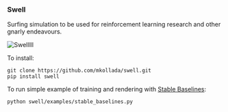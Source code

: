 ### Swell

Surfing simulation to be used for reinforcement learning research and other gnarly endeavours.

![Swelllll](https://lh3.googleusercontent.com/proxy/FlKVWayPK8kAmfN2-GCrojBDaBvpSFXB3NtRBoXUsaiPD850EMDSi6qtVSi_ZLPvlkqzPYxVXzY4q-ktttM9cLm6EYRrsu4)

To install:
```
git clone https://github.com/mkollada/swell.git
pip install swell
```

To run simple example of training and rendering with [Stable Baselines](https://github.com/DLR-RM/stable-baselines3):
```
python swell/examples/stable_baselines.py
```